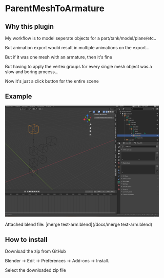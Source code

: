 # ParentMeshToArmature

## Why this plugin

My workflow is to model seperate objects for a part/tank/model/plane/etc..

But animation export would result in multiple animations on the export...

But if it was one mesh with an armature, then it's fine

But having to apply the vertex groups for every single mesh object was a slow and boring process...

Now it's just a click button for the entire scene

## Example 

![](/docs/ParentMesh-To-Armature-system.gif)

Attached blend file: [merge test-arm.blend](/docs/merge test-arm.blend)

## How to install

Download the zip from GitHub 

Blender -> Edit -> Preferences -> Add-ons -> Install.

Select the downloaded zip file

